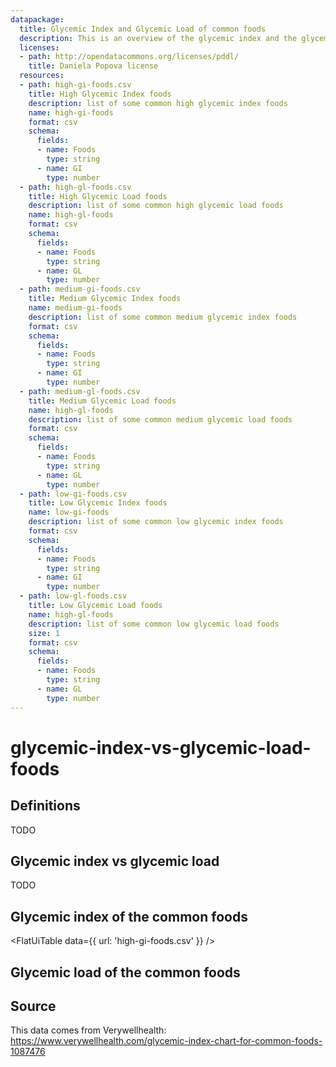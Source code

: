 ```yaml
---
datapackage:
  title: Glycemic Index and Glycemic Load of common foods
  description: This is an overview of the glycemic index and the glycemic load of the common foods. 
  licenses:
  - path: http://opendatacommons.org/licenses/pddl/
    title: Daniela Popova license 
  resources:
  - path: high-gi-foods.csv
    title: High Glycemic Index foods
    description: list of some common high glycemic index foods
    name: high-gi-foods
    format: csv
    schema:
      fields:
      - name: Foods
        type: string
      - name: GI
        type: number
  - path: high-gl-foods.csv
    title: High Glycemic Load foods
    description: list of some common high glycemic load foods
    name: high-gl-foods
    format: csv
    schema:
      fields:
      - name: Foods
        type: string
      - name: GL
        type: number
  - path: medium-gi-foods.csv
    title: Medium Glycemic Index foods
    name: medium-gi-foods
    description: list of some common medium glycemic index foods
    format: csv
    schema:
      fields:
      - name: Foods
        type: string
      - name: GI
        type: number
  - path: medium-gl-foods.csv
    title: Medium Glycemic Load foods
    name: high-gl-foods
    description: list of some common medium glycemic load foods
    format: csv
    schema:
      fields:
      - name: Foods
        type: string
      - name: GL
        type: number
  - path: low-gi-foods.csv
    title: Low Glycemic Index foods
    name: low-gi-foods
    description: list of some common low glycemic index foods
    format: csv
    schema:
      fields:
      - name: Foods
        type: string
      - name: GI
        type: number
  - path: low-gl-foods.csv
    title: Low Glycemic Load foods
    name: high-gl-foods
    description: list of some common low glycemic load foods
    size: 1
    format: csv
    schema:
      fields:
      - name: Foods
        type: string
      - name: GL
        type: number
---
```


# glycemic-index-vs-glycemic-load-foods



## Definitions

TODO

## Glycemic index vs glycemic load

TODO

## Glycemic index of the common foods



 <FlatUiTable
  data={{
    url: 'high-gi-foods.csv'
  }}
 />

## Glycemic load of the common foods



## Source

This data comes from Verywellhealth: https://www.verywellhealth.com/glycemic-index-chart-for-common-foods-1087476

